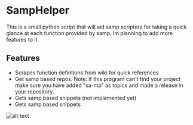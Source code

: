 # SampHelper
This is a small python script that will aid samp scripters for taking a quick glance at each function provided by samp.
Im planning to add more features to it.

## Features
* Scrapes function defintions from wiki for quick references
* Get samp based repos. 
  Note: if this program can't find your project make sure you have added "sa-mp" as topics and made a release in your repository.
* Gets samp based snippets (not implemented yet)
* Gets samp based snippets

![alt text](https://github.com/sreyas-sreelal/samphelper/raw/master/src/common/image/usage.gif "Usage")

